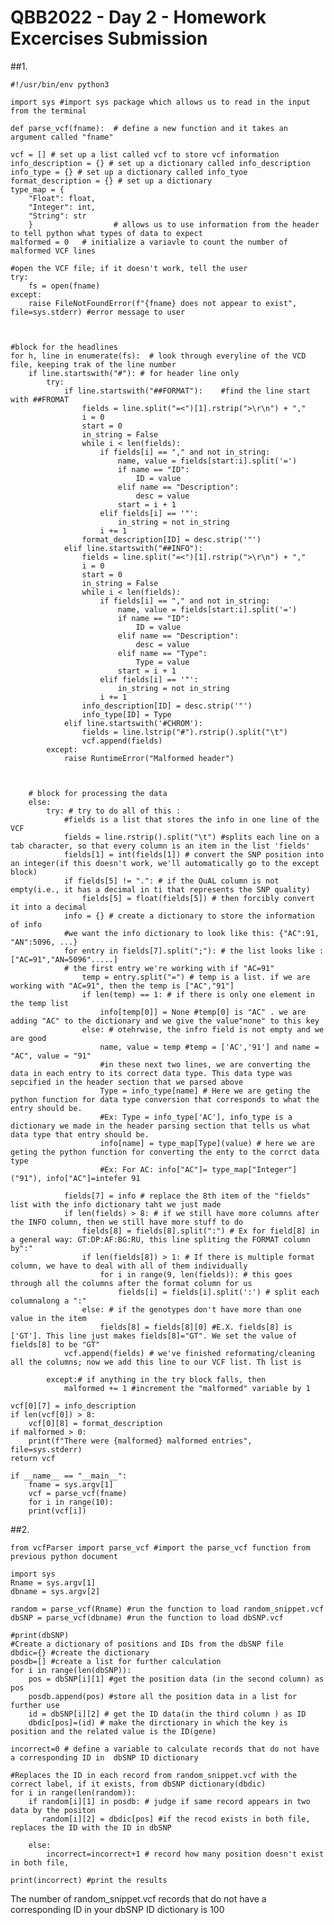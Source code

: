 # QBB2022 - Day 2 - Homework Excercises Submission

##1. 

    #!/usr/bin/env python3

    import sys #import sys package which allows us to read in the input from the terminal 

    def parse_vcf(fname):  # define a new function and it takes an argument called "fname"

    vcf = [] # set up a list called vcf to store vcf information
    info_description = {} # set up a dictionary called info_description
    info_type = {} # set up a dictionary called info_tyoe
    format_description = {} # set up a dictionary
    type_map = {
        "Float": float,
        "Integer": int,
        "String": str
        }                  # allows us to use information from the header to tell python what types of data to expect
    malformed = 0   # initialize a variavle to count the number of malformed VCF lines

    #open the VCF file; if it doesn't work, tell the user
    try:
        fs = open(fname)
    except:
        raise FileNotFoundError(f"{fname} does not appear to exist", file=sys.stderr) #error message to user
    
    
    
    #block for the headlines 
    for h, line in enumerate(fs):  # look through everyline of the VCD file, keeping trak of the line number
        if line.startswith("#"): # for header line only
            try:
                if line.startswith("##FORMAT"):    #find the line start with ##FROMAT
                    fields = line.split("=<")[1].rstrip(">\r\n") + ","  
                    i = 0
                    start = 0
                    in_string = False
                    while i < len(fields):
                        if fields[i] == "," and not in_string:
                            name, value = fields[start:i].split('=')
                            if name == "ID":
                                ID = value
                            elif name == "Description":
                                desc = value
                            start = i + 1
                        elif fields[i] == '"':
                            in_string = not in_string
                        i += 1
                    format_description[ID] = desc.strip('"')
                elif line.startswith("##INFO"):
                    fields = line.split("=<")[1].rstrip(">\r\n") + ","
                    i = 0
                    start = 0
                    in_string = False
                    while i < len(fields):
                        if fields[i] == "," and not in_string:
                            name, value = fields[start:i].split('=')
                            if name == "ID":
                                ID = value
                            elif name == "Description":
                                desc = value
                            elif name == "Type":
                                Type = value
                            start = i + 1
                        elif fields[i] == '"':
                            in_string = not in_string
                        i += 1
                    info_description[ID] = desc.strip('"')
                    info_type[ID] = Type
                elif line.startswith('#CHROM'):
                    fields = line.lstrip("#").rstrip().split("\t")
                    vcf.append(fields)
            except:
                raise RuntimeError("Malformed header")
        
        
        
        # block for processing the data
        else:
            try: # try to do all of this :
                #fields is a list that stores the info in one line of the VCF
                fields = line.rstrip().split("\t") #splits each line on a tab character, so that every column is an item in the list 'fields'
                fields[1] = int(fields[1]) # convert the SNP position into an integer(if this doesn't work, we'll automatically go to the except block)
                if fields[5] != ".": # if the QuAL column is not empty(i.e., it has a decimal in ti that represents the SNP quality)
                    fields[5] = float(fields[5]) # then forcibly convert it into a decimal
                info = {} # create a dictionary to store the information of info
                #we want the info dictionary to look like this: {"AC":91, "AN":5096, ...}
                for entry in fields[7].split(";"): # the list looks like : ["AC=91","AN=5096".....]
                # the first entry we're working with if "AC=91"
                    temp = entry.split("=") # temp is a list. if we are working with "AC=91", then the temp is ["AC","91"]
                    if len(temp) == 1: # if there is only one element in the temp list 
                        info[temp[0]] = None #temp[0] is "AC" . we are adding "AC" to the dictionary and we give the value"none" to this key
                    else: # otehrwise, the infro field is not empty and we are good 
                        name, value = temp #temp = ['AC','91'] and name = "AC", value = "91"
                        #in these next two lines, we are converting the data in each entry to its correct data type. This data type was sepcified in the header section that we parsed above
                        Type = info_type[name] # Here we are geting the python function for data type conversion that corresponds to what the entry should be.
                        #Ex: Type = info_type['AC'], info_type is a dictionary we made in the header parsing section that tells us what data type that entry should be.
                        info[name] = type_map[Type](value) # here we are geting the python function for converting the enty to the corrct data type
                        #Ex: For AC: info["AC"]= type_map["Integer"]("91"), info["AC"]=intefer 91
                
                fields[7] = info # replace the 8th item of the "fields" list with the info dictionary taht we just made
                if len(fields) > 8: # if we still have more columns after the INFO column, then we still have more stuff to do
                    fields[8] = fields[8].split(":") # Ex for field[8] in a general way: GT:DP:AF:BG:RU, this line spliting the FORMAT column by":"
                    if len(fields[8]) > 1: # If there is multiple format column, we have to deal with all of them individually
                        for i in range(9, len(fields)): # this goes through all the columns after the format column for us 
                            fields[i] = fields[i].split(':') # split each columnalong a ":"  
                    else: # if the genotypes don't have more than one value in the item
                        fields[8] = fields[8][0] #E.X. fields[8] is ['GT']. This line just makes fields[8]="GT". We set the value of fields[8] to be "GT"
                vcf.append(fields) # we've finished reformating/cleaning all the columns; now we add this line to our VCF list. Th list is 
            
            except:# if anything in the try block falls, then 
                malformed += 1 #increment the "malformed" variable by 1
                
    vcf[0][7] = info_description
    if len(vcf[0]) > 8:
        vcf[0][8] = format_description
    if malformed > 0:
        print(f"There were {malformed} malformed entries", file=sys.stderr)
    return vcf

    if __name__ == "__main__":
    	fname = sys.argv[1]
    	vcf = parse_vcf(fname)
    	for i in range(10):
	    print(vcf[i])
	   




##2. 

	from vcfParser import parse_vcf #import the parse_vcf function from previous python document

	import sys
	Rname = sys.argv[1]
	dbname = sys.argv[2]

	random = parse_vcf(Rname) #run the function to load random_snippet.vcf
	dbSNP = parse_vcf(dbname) #run the function to load dbSNP.vcf

	#print(dbSNP)
	#Create a dictionary of positions and IDs from the dbSNP file
	dbdic={} #create the dictionary
	posdb=[] #create a list for further calculation
	for i in range(len(dbSNP)): 
	    pos = dbSNP[i][1] #get the position data (in the second column) as pos
	    posdb.append(pos) #store all the position data in a list for further use
	    id = dbSNP[i][2] # get the ID data(in the third column ) as ID
	    dbdic[pos]=(id) # make the dirctionary in which the key is position and the related value is the ID(gene)

	incorrect=0 # define a variable to calculate records that do not have a corresponding ID in  dbSNP ID dictionary

	#Replaces the ID in each record from random_snippet.vcf with the correct label, if it exists, from dbSNP dictionary(dbdic)
	for i in range(len(random)): 
	    if random[i][1] in posdb: # judge if same record appears in two data by the positon
	       random[i][2] = dbdic[pos] #if the recod exists in both file, replaces the ID with the ID in dbSNP
        
	    else:
	        incorrect=incorrect+1 # record how many position doesn't exist in both file, 

	print(incorrect) #print the results

The number of random_snippet.vcf records that do not have a corresponding ID in your dbSNP ID dictionary is 100
